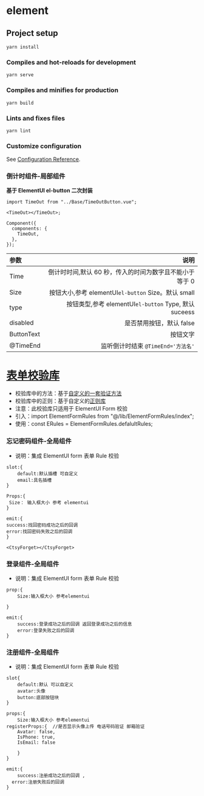 # element

## Project setup

```
yarn install
```

### Compiles and hot-reloads for development

```
yarn serve
```

### Compiles and minifies for production

```
yarn build
```

### Lints and fixes files

```
yarn lint
```

### Customize configuration

See [Configuration Reference](https://cli.vuejs.org/config/).

### 倒计时组件-局部组件

**基于 ElementUI el-button 二次封装**

```
import TimeOut from "../Base/TimeOutButton.vue";

<TimeOut></TimeOut>;

Component({
  components: {
    TimeOut,
  },
});
```

| 参数       |                                                    说明 |
| :--------- | ------------------------------------------------------: |
| Time       | 倒计时时间,默认 60 秒，传入的时间为数字且不能小于等于 0 |
| Size       |     按钮大小,参考 elementUI`el-button` Size。默认 small |
| type       |   按钮类型,参考 elementUI`el-button` Type, 默认 suceess |
| disabled   |                                是否禁用按钮，默认 false |
| ButtonText |                                                按钮文字 |
| @TimeEnd   |                      监听倒计时结束 `@TimeEnd='方法名'` |

# [表单校验库](https://github.com/Hello-GitHubs/element/blob/master/src/lib/ElementFormRules/index.ts)

- 校验库中的方法：基于[自定义的一套验证方法](https://github.com/Hello-GitHubs/element/blob/master/src/lib/Reg/regFun.ts)
- 校验库中的正则：基于自定义的[正则库](https://github.com/Hello-GitHubs/castle-vuex/blob/master/src/RegExp/index.ts)
- 注意：此校验库只适用于 ElementUI Form 校验
- 引入：import ElementFormRules from "@/lib/ElementFormRules/index";
- 使用：const ERules = ElementFormRules.defalultRules;

### 忘记密码组件-全局组件

- 说明：集成 ElementUI form 表单 Rule 校验

```
slot:{
    default:默认插槽 可自定义
    email:具名插槽
}

Props:{
 Size： 输入框大小 参考 elementui
}

emit:{
success:找回密码成功之后的回调
error:找回密码失败之后的回调
}

<CtsyForget></CtsyForget>
```

### 登录组件-全局组件

- 说明：集成 ElementUI form 表单 Rule 校验

```
prop:{
    Size:输入框大小 参考elementui

}

emit:{
    success:登录成功之后的回调 返回登录成功之后的信息
    error:登录失败之后的回调
}

```

### 注册组件-全局组件

- 说明：集成 ElementUI form 表单 Rule 校验

```
slot{
    default:默认 可以自定义
    avatar:头像
    button:底部按钮块
}

props:{
    Size:输入框大小 参考elementui
registerProps:{  //是否显示头像上传 电话号码验证 邮箱验证
    Avatar: false,
    IsPhone: true,
    IsEmail: false

    }
}

emit:{
    success:注册成功之后的回调 ,
  error:注册失败后的回调
}



```
